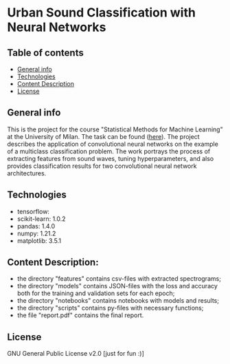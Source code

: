 # Urban Sound Classification with Neural Networks

## Table of contents
* [General info](#general-info)
* [Technologies](#technologies)
* [Content Description](*content-description)
* [License](#license)

## General info
This is the project for the course "Statistical Methods for Machine Learning" at the University of Milan.
The task can be found ([here](https://github.com/kkonstantin182/urban-sound-classification-project/blob/main/task.pdf)).
The project describes the application of convolutional neural networks on the example of a multiclass classification problem. 
The work portrays the process of extracting features from sound waves, tuning hyperparameters, and also provides classification results for two convolutional neural network architectures.

## Technologies
* tensorflow: 
* scikit-learn: 1.0.2
* pandas: 1.4.0
* numpy: 1.21.2
* matplotlib: 3.5.1

## Content Description:

* the directory "features" contains csv-files with extracted spectrograms;
* the directory "models" contains JSON-files with the loss and accuracy both for the training and validation sets for each epoch;
* the directory "notebooks" contains notebooks with models and results;
* the directory "scripts" contains py-files with necessary functions;
* the file "report.pdf" contains the final report.

## License
GNU General Public License v2.0 [just for fun :)]
